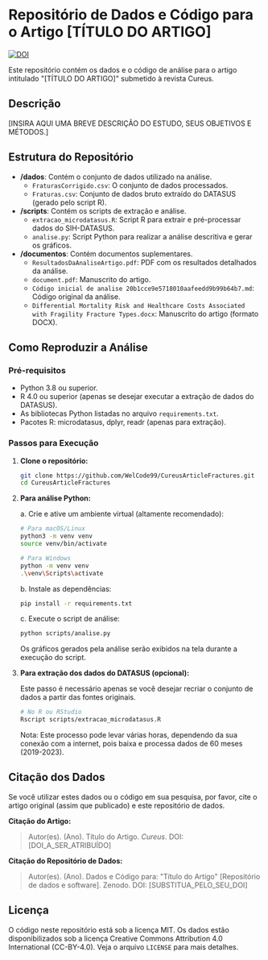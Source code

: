 # Repositório de Dados e Código para o Artigo [TÍTULO DO ARTIGO]

[![DOI](https://zenodo.org/badge/DOI/[SUBSTITUA_PELO_SEU_DOI].svg)](https://doi.org/[SUBSTITUA_PELO_SEU_DOI])

Este repositório contém os dados e o código de análise para o artigo intitulado "[TÍTULO DO ARTIGO]" submetido à revista Cureus.

## Descrição

[INSIRA AQUI UMA BREVE DESCRIÇÃO DO ESTUDO, SEUS OBJETIVOS E MÉTODOS.]

## Estrutura do Repositório

- **/dados**: Contém o conjunto de dados utilizado na análise.
  - `FraturasCorrigido.csv`: O conjunto de dados processados.
  - `Fraturas.csv`: Conjunto de dados bruto extraído do DATASUS (gerado pelo script R).
- **/scripts**: Contém os scripts de extração e análise.
  - `extracao_microdatasus.R`: Script R para extrair e pré-processar dados do SIH-DATASUS.
  - `analise.py`: Script Python para realizar a análise descritiva e gerar os gráficos.
- **/documentos**: Contém documentos suplementares.
  - `ResultadosDaAnaliseArtigo.pdf`: PDF com os resultados detalhados da análise.
  - `document.pdf`: Manuscrito do artigo.
  - `Código inicial de analise 20b1cce9e5718010aafeedd9b99b64b7.md`: Código original da análise.
  - `Differential Mortality Risk and Healthcare Costs Associated with Fragility Fracture Types.docx`: Manuscrito do artigo (formato DOCX).

## Como Reproduzir a Análise

### Pré-requisitos

- Python 3.8 ou superior.
- R 4.0 ou superior (apenas se desejar executar a extração de dados do DATASUS).
- As bibliotecas Python listadas no arquivo `requirements.txt`.
- Pacotes R: microdatasus, dplyr, readr (apenas para extração).

### Passos para Execução

1.  **Clone o repositório:**

    ```bash
    git clone https://github.com/WelCode99/CureusArticleFractures.git
    cd CureusArticleFractures
    ```

2.  **Para análise Python:**

    a. Crie e ative um ambiente virtual (altamente recomendado):

    ```bash
    # Para macOS/Linux
    python3 -m venv venv
    source venv/bin/activate

    # Para Windows
    python -m venv venv
    .\venv\Scripts\activate
    ```

    b. Instale as dependências:

    ```bash
    pip install -r requirements.txt
    ```

    c. Execute o script de análise:

    ```bash
    python scripts/analise.py
    ```

    Os gráficos gerados pela análise serão exibidos na tela durante a execução do script.

3.  **Para extração dos dados do DATASUS (opcional):**

    Este passo é necessário apenas se você desejar recriar o conjunto de dados a partir das fontes originais.

    ```bash
    # No R ou RStudio
    Rscript scripts/extracao_microdatasus.R
    ```

    Nota: Este processo pode levar várias horas, dependendo da sua conexão com a internet, pois baixa e processa dados de 60 meses (2019-2023).

## Citação dos Dados

Se você utilizar estes dados ou o código em sua pesquisa, por favor, cite o artigo original (assim que publicado) e este repositório de dados.

**Citação do Artigo:**

> Autor(es). (Ano). Título do Artigo. _Cureus_. DOI: [DOI_A_SER_ATRIBUÍDO]

**Citação do Repositório de Dados:**

> Autor(es). (Ano). Dados e Código para: "Título do Artigo" [Repositório de dados e software]. Zenodo. DOI: [SUBSTITUA_PELO_SEU_DOI]

## Licença

O código neste repositório está sob a licença MIT. Os dados estão disponibilizados sob a licença Creative Commons Attribution 4.0 International (CC-BY-4.0). Veja o arquivo `LICENSE` para mais detalhes.
